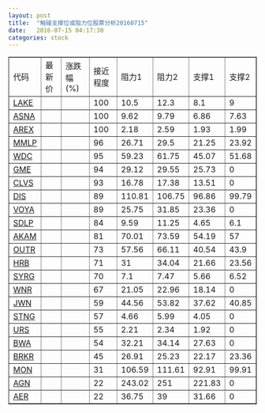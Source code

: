 ```yaml
---
layout: post
title:  "触碰支撑位或阻力位股票分析20160715"
date:   2016-07-15 04:17:30
categories: stock
---
```

<script type="text/javascript">
var stockList = []
stockList.push('gb_lake');
stockList.push('gb_asna');
stockList.push('gb_arex');
stockList.push('gb_mmlp');
stockList.push('gb_wdc');
stockList.push('gb_gme');
stockList.push('gb_clvs');
stockList.push('gb_dis');
stockList.push('gb_voya');
stockList.push('gb_sdlp');
stockList.push('gb_akam');
stockList.push('gb_outr');
stockList.push('gb_hrb');
stockList.push('gb_syrg');
stockList.push('gb_wnr');
stockList.push('gb_jwn');
stockList.push('gb_stng');
stockList.push('gb_urs');
stockList.push('gb_bwa');
stockList.push('gb_brkr');
stockList.push('gb_mon');
stockList.push('gb_agn');
stockList.push('gb_aer');
</script>
<table border="1">
 <tr>
 <td>代码</td>
 <td>最新价</td>
 <td>涨跌幅(%)</td>
 <td>接近程度</td>
 <td>阻力1</td>
 <td>阻力2</td>
 <td>支撑1</td>
 <td>支撑2</td>
</tr>
  <tr id="lake" class="green">
  <td><a href="http://stock.finance.sina.com.cn/usstock/quotes/LAKE.html" target="_blank">LAKE</a></td><td></td><td></td><td>100</td><td>10.5</td><td>12.3</td><td>8.1</td><td>9</td></tr>
  <tr id="asna" class="green">
  <td><a href="http://stock.finance.sina.com.cn/usstock/quotes/ASNA.html" target="_blank">ASNA</a></td><td></td><td></td><td>100</td><td>9.62</td><td>9.79</td><td>6.86</td><td>7.63</td></tr>
  <tr id="arex" class="red">
  <td><a href="http://stock.finance.sina.com.cn/usstock/quotes/AREX.html" target="_blank">AREX</a></td><td></td><td></td><td>100</td><td>2.18</td><td>2.59</td><td>1.93</td><td>1.99</td></tr>
  <tr id="mmlp" class="green">
  <td><a href="http://stock.finance.sina.com.cn/usstock/quotes/MMLP.html" target="_blank">MMLP</a></td><td></td><td></td><td>96</td><td>26.71</td><td>29.5</td><td>21.25</td><td>23.92</td></tr>
  <tr id="wdc" class="green">
  <td><a href="http://stock.finance.sina.com.cn/usstock/quotes/WDC.html" target="_blank">WDC</a></td><td></td><td></td><td>95</td><td>59.23</td><td>61.75</td><td>45.07</td><td>51.68</td></tr>
  <tr id="gme" class="red">
  <td><a href="http://stock.finance.sina.com.cn/usstock/quotes/GME.html" target="_blank">GME</a></td><td></td><td></td><td>94</td><td>29.12</td><td>29.55</td><td>25.73</td><td>0</td></tr>
  <tr id="clvs" class="green">
  <td><a href="http://stock.finance.sina.com.cn/usstock/quotes/CLVS.html" target="_blank">CLVS</a></td><td></td><td></td><td>93</td><td>16.78</td><td>17.38</td><td>13.51</td><td>0</td></tr>
  <tr id="dis" class="green">
  <td><a href="http://stock.finance.sina.com.cn/usstock/quotes/DIS.html" target="_blank">DIS</a></td><td></td><td></td><td>89</td><td>110.81</td><td>106.75</td><td>96.86</td><td>99.79</td></tr>
  <tr id="voya" class="red">
  <td><a href="http://stock.finance.sina.com.cn/usstock/quotes/VOYA.html" target="_blank">VOYA</a></td><td></td><td></td><td>89</td><td>25.75</td><td>31.85</td><td>23.36</td><td>0</td></tr>
  <tr id="sdlp" class="green">
  <td><a href="http://stock.finance.sina.com.cn/usstock/quotes/SDLP.html" target="_blank">SDLP</a></td><td></td><td></td><td>84</td><td>9.59</td><td>11.25</td><td>4.65</td><td>6.1</td></tr>
  <tr id="akam" class="green">
  <td><a href="http://stock.finance.sina.com.cn/usstock/quotes/AKAM.html" target="_blank">AKAM</a></td><td></td><td></td><td>81</td><td>70.01</td><td>73.59</td><td>54.19</td><td>57</td></tr>
  <tr id="outr" class="green">
  <td><a href="http://stock.finance.sina.com.cn/usstock/quotes/OUTR.html" target="_blank">OUTR</a></td><td></td><td></td><td>73</td><td>57.56</td><td>66.11</td><td>40.54</td><td>43.9</td></tr>
  <tr id="hrb" class="green">
  <td><a href="http://stock.finance.sina.com.cn/usstock/quotes/HRB.html" target="_blank">HRB</a></td><td></td><td></td><td>71</td><td>31</td><td>34.04</td><td>21.66</td><td>23.56</td></tr>
  <tr id="syrg" class="green">
  <td><a href="http://stock.finance.sina.com.cn/usstock/quotes/SYRG.html" target="_blank">SYRG</a></td><td></td><td></td><td>70</td><td>7.1</td><td>7.47</td><td>5.66</td><td>6.52</td></tr>
  <tr id="wnr" class="red">
  <td><a href="http://stock.finance.sina.com.cn/usstock/quotes/WNR.html" target="_blank">WNR</a></td><td></td><td></td><td>67</td><td>21.05</td><td>22.96</td><td>18.14</td><td>0</td></tr>
  <tr id="jwn" class="green">
  <td><a href="http://stock.finance.sina.com.cn/usstock/quotes/JWN.html" target="_blank">JWN</a></td><td></td><td></td><td>59</td><td>44.56</td><td>53.82</td><td>37.62</td><td>40.85</td></tr>
  <tr id="stng" class="red">
  <td><a href="http://stock.finance.sina.com.cn/usstock/quotes/STNG.html" target="_blank">STNG</a></td><td></td><td></td><td>57</td><td>4.66</td><td>5.99</td><td>4.05</td><td>0</td></tr>
  <tr id="urs" class="red">
  <td><a href="http://stock.finance.sina.com.cn/usstock/quotes/URS.html" target="_blank">URS</a></td><td></td><td></td><td>55</td><td>2.21</td><td>2.34</td><td>1.92</td><td>0</td></tr>
  <tr id="bwa" class="red">
  <td><a href="http://stock.finance.sina.com.cn/usstock/quotes/BWA.html" target="_blank">BWA</a></td><td></td><td></td><td>54</td><td>32.21</td><td>34.14</td><td>27.63</td><td>0</td></tr>
  <tr id="brkr" class="red">
  <td><a href="http://stock.finance.sina.com.cn/usstock/quotes/BRKR.html" target="_blank">BRKR</a></td><td></td><td></td><td>45</td><td>26.91</td><td>25.23</td><td>22.17</td><td>23.36</td></tr>
  <tr id="mon" class="green">
  <td><a href="http://stock.finance.sina.com.cn/usstock/quotes/MON.html" target="_blank">MON</a></td><td></td><td></td><td>31</td><td>106.59</td><td>111.61</td><td>92.91</td><td>99.91</td></tr>
  <tr id="agn" class="green">
  <td><a href="http://stock.finance.sina.com.cn/usstock/quotes/AGN.html" target="_blank">AGN</a></td><td></td><td></td><td>22</td><td>243.02</td><td>251</td><td>221.83</td><td>0</td></tr>
  <tr id="aer" class="green">
  <td><a href="http://stock.finance.sina.com.cn/usstock/quotes/AER.html" target="_blank">AER</a></td><td></td><td></td><td>22</td><td>36.75</td><td>39</td><td>31.66</td><td>0</td></tr>
</table>
